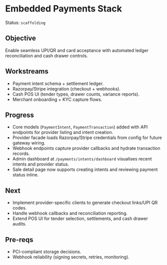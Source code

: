# Embedded Payments Stack

Status: `scaffolding`

## Objective
Enable seamless UPI/QR and card acceptance with automated ledger reconciliation and cash drawer controls.

## Workstreams
- Payment intent schema + settlement ledger.
- Razorpay/Stripe integration (checkout + webhooks).
- Cash POS UI (tender types, drawer counts, variance reports).
- Merchant onboarding + KYC capture flows.

## Progress
- Core models (`PaymentIntent`, `PaymentTransaction`) added with API endpoints for provider listing and intent creation.
- Provider facade loads Razorpay/Stripe credentials from config for future gateway wiring.
- Webhook endpoints capture provider callbacks and hydrate transaction records.
- Admin dashboard at `/payments/intents/dashboard` visualises recent intents and provider status.
- Sale detail page now supports creating intents and reviewing payment status inline.

## Next
- Implement provider-specific clients to generate checkout links/UPI QR codes.
- Handle webhook callbacks and reconciliation reporting.
- Extend POS UI for tender selection, settlements, and cash drawer audits.

## Pre-reqs
- PCI-compliant storage decisions.
- Webhook reliability (signing secrets, retries, monitoring).
